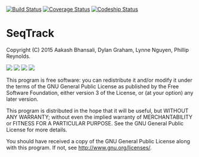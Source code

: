 [![Build Status](https://travis-ci.org/DylanGraham/seqtrack.svg?branch=master)](https://travis-ci.org/DylanGraham/seqtrack)
[![Coverage Status](https://coveralls.io/repos/DylanGraham/seqtrack/badge.svg?branch=master&service=github)](https://coveralls.io/github/DylanGraham/seqtrack?branch=master)
[![Codeship Status](https://codeship.com/projects/7ee411f0-7f6d-0133-af84-0ee49e63cf4f/status?branch=master)](https://codeship.com/projects/120597)

# SeqTrack
Copyright (C) 2015 Aakash Bhansali, Dylan Graham, Lynne Nguyen, Phillip Reynolds.

![](https://cloud.githubusercontent.com/assets/4900511/10557639/f61d8632-74ff-11e5-90fb-2d14bcd2ed7d.png)
![](https://cloud.githubusercontent.com/assets/4900511/10557638/f619ca2e-74ff-11e5-89f4-85abdb4dee1a.png)
![](https://cloud.githubusercontent.com/assets/4900511/10557637/f616937c-74ff-11e5-8f9c-c79d7ce1d3c3.png)
![](https://cloud.githubusercontent.com/assets/4900511/10557636/f6138bf0-74ff-11e5-8f53-b71ca4ec2e1f.png)

This program is free software: you can redistribute it and/or modify
it under the terms of the GNU General Public License as published by
the Free Software Foundation, either version 3 of the License, or
(at your option) any later version.

This program is distributed in the hope that it will be useful,
but WITHOUT ANY WARRANTY; without even the implied warranty of
MERCHANTABILITY or FITNESS FOR A PARTICULAR PURPOSE.  See the
GNU General Public License for more details.

You should have received a copy of the GNU General Public License
along with this program.  If not, see <http://www.gnu.org/licenses/>.
